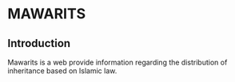 # MAWARITS

## Introduction

Mawarits is a web  provide information regarding the distribution of inheritance based on Islamic law. 

